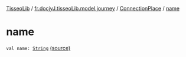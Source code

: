 [TisseoLib](../../index.md) / [fr.docjyJ.tisseoLib.model.journey](../index.md) / [ConnectionPlace](index.md) / [name](./name.md)

# name

`val name: `[`String`](https://kotlinlang.org/api/latest/jvm/stdlib/kotlin/-string/index.html) [(source)](https://github.com/docjyJ/TisseoLib/tree/master/src/main/kotlin/fr/docjyJ/tisseoLib/model/journey/ConnectionPlace.kt#L16)